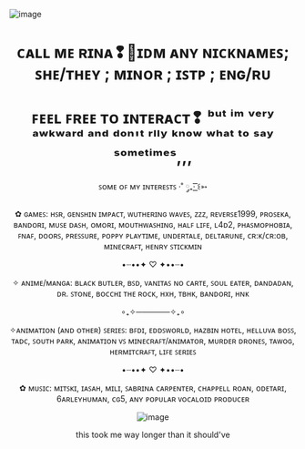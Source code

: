 ![image](https://github.com/user-attachments/assets/22532e6e-f260-4294-9bac-f85266e95304)


<div id="header" align="center">
  <h1>ᴄᴀʟʟ ᴍᴇ ʀɪɴᴀ❢🌸ɪᴅᴍ ᴀɴʏ ɴɪᴄᴋɴᴀᴍᴇꜱ; ꜱʜᴇ/ᴛʜᴇʏ ; ᴍɪɴᴏʀ ; ɪꜱᴛᴘ ; ᴇɴɢ/ʀᴜ </h1>
	<h1>ꜰᴇᴇʟ ꜰʀᴇᴇ ᴛᴏ ɪɴᴛᴇʀᴀᴄᴛ❢ ᵇᵘᵗ ⁱᵐ ᵛᵉʳʸ ᵃʷᵏʷᵃʳᵈ ᵃⁿᵈ ᵈᵒⁿ'ᵗ ʳˡˡʸ ᵏⁿᵒʷ ʷʰᵃᵗ ᵗᵒ ˢᵃʸ ˢᵒᵐᵉᵗⁱᵐᵉˢ,,, </h1>
<div	
  align="center"![image](https://github.com/user-attachments/assets/ded59312-77b8-4460-95fb-8f2fd9bc54c0)
 <h1>ꜱᴏᴍᴇ ᴏꜰ ᴍʏ ɪɴᴛᴇʀᴇꜱᴛꜱ  ·˚ ༘₊· ͟͟͞͞꒰➳

✿ ɢᴀᴍᴇꜱ: ʜꜱʀ, ɢᴇɴꜱʜɪɴ ɪᴍᴘᴀᴄᴛ, ᴡᴜᴛʜᴇʀɪɴɢ ᴡᴀᴠᴇꜱ, ᴢᴢᴢ, ʀᴇᴠᴇʀꜱᴇ1999, ᴘʀᴏꜱᴇᴋᴀ, ʙᴀɴᴅᴏʀɪ, ᴍᴜꜱᴇ ᴅᴀꜱʜ, ᴏᴍᴏʀɪ, ᴍᴏᴜᴛʜᴡᴀꜱʜɪɴɢ, ʜᴀʟꜰ ʟɪꜰᴇ, ʟ4ᴅ2,  ᴘʜᴀꜱᴍᴏᴘʜᴏʙɪᴀ, ꜰɴᴀꜰ, ᴅᴏᴏʀꜱ, ᴘʀᴇꜱꜱᴜʀᴇ, ᴘᴏᴘᴘʏ ᴘʟᴀʏᴛɪᴍᴇ, ᴜɴᴅᴇʀᴛᴀʟᴇ, ᴅᴇʟᴛᴀʀᴜɴᴇ, ᴄʀ:ᴋ/ᴄʀ:ᴏʙ, ᴍɪɴᴇᴄʀᴀꜰᴛ, ʜᴇɴʀʏ ꜱᴛɪᴄᴋᴍɪɴ 

•┈••✦ ♡ ✦••┈•

✧ ᴀɴɪᴍᴇ/ᴍᴀɴɢᴀ: ʙʟᴀᴄᴋ ʙᴜᴛʟᴇʀ, ʙꜱᴅ, ᴠᴀɴɪᴛᴀꜱ ɴᴏ ᴄᴀʀᴛᴇ, ꜱᴏᴜʟ ᴇᴀᴛᴇʀ, ᴅᴀɴᴅᴀᴅᴀɴ, ᴅʀ. ꜱᴛᴏɴᴇ, ʙᴏᴄᴄʜɪ ᴛʜᴇ ʀᴏᴄᴋ, ʜxʜ, ᴛʙʜᴋ, ʙᴀɴᴅᴏʀɪ, ʜɴᴋ

∘₊✧──────✧₊∘

✧ᴀɴɪᴍᴀᴛɪᴏɴ (ᴀɴᴅ ᴏᴛʜᴇʀ) ꜱᴇʀɪᴇꜱ: ʙꜰᴅɪ, ᴇᴅᴅꜱᴡᴏʀʟᴅ, ʜᴀᴢʙɪɴ ʜᴏᴛᴇʟ, ʜᴇʟʟᴜᴠᴀ ʙᴏꜱꜱ, ᴛᴀᴅᴄ, ꜱᴏᴜᴛʜ ᴘᴀʀᴋ, ᴀɴɪᴍᴀᴛɪᴏɴ ᴠꜱ ᴍɪɴᴇᴄʀᴀꜰᴛ/ᴀɴɪᴍᴀᴛᴏʀ, ᴍᴜʀᴅᴇʀ ᴅʀᴏɴᴇꜱ, ᴛᴀᴡᴏɢ, ʜᴇʀᴍɪᴛᴄʀᴀꜰᴛ, ʟɪꜰᴇ ꜱᴇʀɪᴇꜱ

•┈••✦ ♡ ✦••┈•

✿ ᴍᴜꜱɪᴄ: ᴍɪᴛꜱᴋɪ, ɪᴀꜱᴀʜ, ᴍɪʟɪ, ꜱᴀʙʀɪɴᴀ ᴄᴀʀᴘᴇɴᴛᴇʀ, ᴄʜᴀᴘᴘᴇʟʟ ʀᴏᴀɴ, ᴏᴅᴇᴛᴀʀɪ, 6ᴀʀʟᴇʏʜᴜᴍᴀɴ, ᴄɢ5, ᴀɴʏ ᴘᴏᴘᴜʟᴀʀ ᴠᴏᴄᴀʟᴏɪᴅ ᴘʀᴏᴅᴜᴄᴇʀ</h1>

</div>

 
 
![image](https://github.com/user-attachments/assets/37bd4df0-9031-4874-b2be-18bcb8146274)

this took me way longer than it should've

